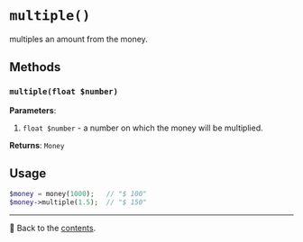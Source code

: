# `multiple()`

multiples an amount from the money.

## Methods

### `multiple(float $number)`
**Parameters**:
1. `float $number` - a number on which the money will be multiplied.

**Returns**: `Money`

## Usage

```php
$money = money(1000);   // "$ 100"
$money->multiple(1.5);  // "$ 150"
```

---

📌 Back to the [contents](/docs/04_money/README.md).
